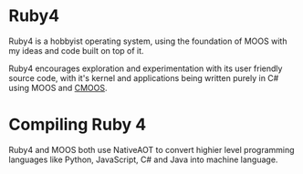 # Ruby4
Ruby4 is a hobbyist operating system, using the foundation of MOOS with my ideas and code built on top of it.

Ruby4 encourages exploration and experimentation with its user friendly source code, with it's kernel and applications being written purely in C# using MOOS and [CMOOS](https://github.com/avalontm/CMOOS).

# Compiling Ruby 4
Ruby4 and MOOS both use NativeAOT to convert highier level programming languages like Python, JavaScript, C# and Java into machine language.
